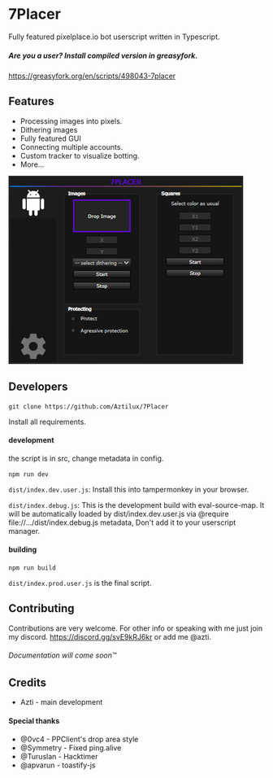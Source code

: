 
# 7Placer
Fully featured pixelplace.io bot userscript written in Typescript.
##### Are you a user? Install compiled version in greasyfork.
https://greasyfork.org/en/scripts/498043-7placer





## Features

- Processing images into pixels.
- Dithering images
- Fully featured GUI
- Connecting multiple accounts.
- Custom tracker to visualize botting.
- More...

![7Placer GUI Preview](./gui_preview.png)

## Developers
```
git clone https://github.com/Aztilux/7Placer
```

Install all requirements.
#### development
the script is in src, change metadata in config.
```
npm run dev
```
`dist/index.dev.user.js`: Install this into tampermonkey in your browser.

`dist/index.debug.js`: This is the development build with eval-source-map. It will be automatically loaded by dist/index.dev.user.js via @require file://.../dist/index.debug.js metadata, Don't add it to your userscript manager.

#### building
```
npm run build
```
`dist/index.prod.user.js` is the final script.

## Contributing

Contributions are very welcome. For other info or speaking with me just join my discord.
https://discord.gg/svE9kRJ6kr or add me @azti.
###### Documentation will come soon™

## Credits
- Azti - main development

#### Special thanks
- @0vc4 - PPClient's drop area style
- @Symmetry - Fixed ping.alive
- @Turuslan - Hacktimer
- @apvarun - toastify-js

